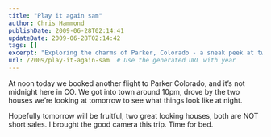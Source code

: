 ```yaml
---
title: "Play it again sam"
author: Chris Hammond
publishDate: 2009-06-28T02:14:41
updateDate: 2009-06-28T02:14:42
tags: []
excerpt: "Exploring the charms of Parker, Colorado - a sneak peek at two potential houses at night. Stay tuned for the house hunting journey! #ParkerCO #HouseHunting"
url: /2009/play-it-again-sam  # Use the generated URL with year
---
```

<p>At noon today we booked another flight to Parker Colorado, and it’s not midnight here in CO. We got into town around 10pm, drove by the two houses we’re looking at tomorrow to see what things look like at night.</p>  <p>Hopefully tomorrow will be fruitful, two great looking houses, both are NOT short sales. I brought the good camera this trip. Time for bed.</p>

